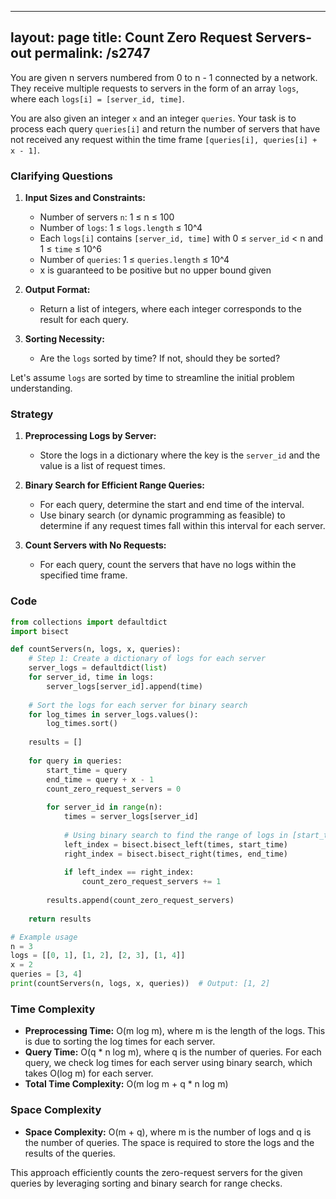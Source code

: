 
---
layout: page
title:  Count Zero Request Servers-out
permalink: /s2747
---
You are given n servers numbered from 0 to n - 1 connected by a network. They receive multiple requests to servers in the form of an array `logs`, where each `logs[i] = [server_id, time]`.

You are also given an integer `x` and an integer `queries`. Your task is to process each query `queries[i]` and return the number of servers that have not received any request within the time frame `[queries[i], queries[i] + x - 1]`.

### Clarifying Questions
1. **Input Sizes and Constraints:**
   - Number of servers `n`: 1 ≤ n ≤ 100
   - Number of `logs`: 1 ≤ `logs.length` ≤ 10^4
   - Each `logs[i]` contains `[server_id, time]` with 0 ≤ `server_id` < n and 1 ≤ `time` ≤ 10^6
   - Number of `queries`: 1 ≤ `queries.length` ≤ 10^4
   - x is guaranteed to be positive but no upper bound given
   
2. **Output Format:**
   - Return a list of integers, where each integer corresponds to the result for each query.

3. **Sorting Necessity:**
   - Are the `logs` sorted by time? If not, should they be sorted?

Let's assume `logs` are sorted by time to streamline the initial problem understanding.

### Strategy
1. **Preprocessing Logs by Server:**
   - Store the logs in a dictionary where the key is the `server_id` and the value is a list of request times.

2. **Binary Search for Efficient Range Queries:**
   - For each query, determine the start and end time of the interval.
   - Use binary search (or dynamic programming as feasible) to determine if any request times fall within this interval for each server.

3. **Count Servers with No Requests:**
   - For each query, count the servers that have no logs within the specified time frame.

### Code

```python
from collections import defaultdict
import bisect

def countServers(n, logs, x, queries):
    # Step 1: Create a dictionary of logs for each server
    server_logs = defaultdict(list)
    for server_id, time in logs:
        server_logs[server_id].append(time)
    
    # Sort the logs for each server for binary search
    for log_times in server_logs.values():
        log_times.sort()
    
    results = []
    
    for query in queries:
        start_time = query
        end_time = query + x - 1
        count_zero_request_servers = 0
        
        for server_id in range(n):
            times = server_logs[server_id]
            
            # Using binary search to find the range of logs in [start_time, end_time]
            left_index = bisect.bisect_left(times, start_time)
            right_index = bisect.bisect_right(times, end_time)
            
            if left_index == right_index:
                count_zero_request_servers += 1
        
        results.append(count_zero_request_servers)
    
    return results

# Example usage
n = 3
logs = [[0, 1], [1, 2], [2, 3], [1, 4]]
x = 2
queries = [3, 4]
print(countServers(n, logs, x, queries))  # Output: [1, 2]
```

### Time Complexity
- **Preprocessing Time:** O(m log m), where m is the length of the logs. This is due to sorting the log times for each server.
- **Query Time:** O(q * n log m), where q is the number of queries. For each query, we check log times for each server using binary search, which takes O(log m) for each server.
- **Total Time Complexity:** O(m log m + q * n log m)

### Space Complexity
- **Space Complexity:** O(m + q), where m is the number of logs and q is the number of queries. The space is required to store the logs and the results of the queries.

This approach efficiently counts the zero-request servers for the given queries by leveraging sorting and binary search for range checks.
